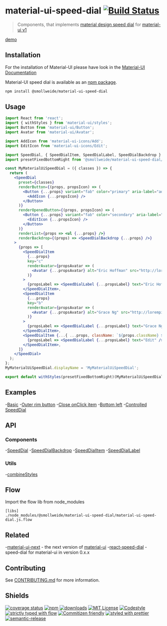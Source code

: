 
# material-ui-speed-dial [![Build Status](https://img.shields.io/travis/smollweide/material-ui-speed-dial/master.svg)](https://travis-ci.org/smollweide/material-ui-speed-dial)

> Components, that implements [material design speed dial](https://material.io/guidelines/components/buttons-floating-action-button.html#buttons-floating-action-button-transitions) for [material-ui v1](https://material-ui-next.com/)

[demo](https://smollweide.github.io/material-ui-speed-dial)

## Installation

For the installation of Material-UI please have look in the [Material-UI Documentation](https://material-ui-next.com/)

Material-UI speed dial is available as an [npm package](https://www.npmjs.com/package/@smollweide/material-ui-speed-dial).

```sh
npm install @smollweide/material-ui-speed-dial
```

## Usage

```jsx
import React from 'react';
import { withStyles } from 'material-ui/styles';
import Button from 'material-ui/Button';
import Avatar from 'material-ui/Avatar';

import AddIcon from 'material-ui-icons/Add';
import EditIcon from 'material-ui-icons/Edit';

import SpeedDial, { SpeedDialItem, SpeedDialLabel, SpeedDialBackdrop } from '@smollweide/material-ui-speed-dial';
import presetFixedBottomRight from '@smollweide/material-ui-speed-dial/dist/presets/presetFixedBottomRight';

const MyMaterialUiSpeedDial = ({ classes }) => {
  return (
    <SpeedDial
      preset={classes}
      renderButton={(props, propsIcon) => (
        <Button {...props} variant="fab" color="primary" aria-label="add">
          <AddIcon {...propsIcon} />
        </Button>
      )}
      renderOpenedButton={(props, propsIcon) => (
        <Button {...props} variant="fab" color="secondary" aria-label="edit">
          <EditIcon {...propsIcon} />
        </Button>
      )}
      renderList={props => <ul {...props} />}
      renderBackdrop={(props) => <SpeedDialBackdrop {...props} />}
    >
      {props => [
        <SpeedDialItem
          {...props}
          key="c"
          renderAvatar={propsAvatar => (
            <Avatar {...propsAvatar} alt="Eric Hoffman" src="http://lorempixel.com/80/80/people/3" />
          )}
        >
          {propsLabel => <SpeedDialLabel {...propsLabel} text="Eric Hoffman" />}
        </SpeedDialItem>,
        <SpeedDialItem
          {...props}
          key="b"
          renderAvatar={propsAvatar => (
            <Avatar {...propsAvatar} alt="Grace Ng" src="http://lorempixel.com/80/80/people/9" />
          )}
        >
          {propsLabel => <SpeedDialLabel {...propsLabel} text="Grace Ng" />}
        </SpeedDialItem>,
        <SpeedDialItem {...{ ...props, className: `${props.className} ${classes.firstItem}` }} key="a">
          {propsLabel => <SpeedDialLabel {...propsLabel} text="Edit" />}
        </SpeedDialItem>,
      ]}
    </SpeedDial>
  );
};
MyMaterialUiSpeedDial.displayName = 'MyMaterialUiSpeedDial';

export default withStyles(presetFixedBottomRight)(MyMaterialUiSpeedDial);
```

## Examples
-[Basic](https://smollweide.github.io/material-ui-speed-dial/#/example-basic)
-[Outer rim button](https://smollweide.github.io/material-ui-speed-dial/#/example-outer-rim-button)
-[Close onClick item](https://smollweide.github.io/material-ui-speed-dial/#/example-close-on-click-item)
-[Bottom left](https://smollweide.github.io/material-ui-speed-dial/#/example-bottom-left)
-[Controlled SpeedDial](https://smollweide.github.io/material-ui-speed-dial/#/example-controlled)

## API

### Components
-[SpeedDial](https://github.com/smollweide/material-ui-speed-dial/tree/master/src/components/SpeedDial/README.md)
-[SpeedDialBackdrop](https://github.com/smollweide/material-ui-speed-dial/tree/master/src/components/SpeedDialBackdrop/README.md)
-[SpeedDialItem](https://github.com/smollweide/material-ui-speed-dial/tree/master/src/components/SpeedDialItem/README.md)
-[SpeedDialLabel](https://github.com/smollweide/material-ui-speed-dial/tree/master/src/components/SpeedDialLabel/README.md)

### Utils
-[combineStyles](https://github.com/smollweide/material-ui-speed-dial/tree/master/src/utils/combineStyles/README.md)

## Flow
Import the flow lib from node_modules

```
[libs]
./node_modules/@smollweide/material-ui-speed-dial/material-ui-speed-dial.js.flow
```

## Related
-[material-ui-next](https://material-ui-next.com/) - the next version of [material-ui](http://www.material-ui.com/#/)
-[react-speed-dial](https://github.com/smollweide/react-speed-dial) - speed-dial for material-ui in version 0.x.x

## Contributing
See [CONTRIBUTING.md](CONTRIBUTING.md) for more information.

## Shields
[![coverage status](https://coveralls.io/repos/github/smollweide/material-ui-speed-dial/badge.svg?branch=master)](https://coveralls.io/github/smollweide/material-ui-speed-dial?branch=master)
[![npm](https://img.shields.io/npm/v/@smollweide/material-ui-speed-dial.svg)](http://npm.im/@smollweide/material-ui-speed-dial)
[![downloads](https://img.shields.io/npm/dm/@smollweide/material-ui-speed-dial.svg)](https://npm-stat.com/charts.html?package=@smollweide/material-ui-speed-dial)
[![MIT License](https://img.shields.io/npm/l/@smollweide/material-ui-speed-dial.svg)](http://opensource.org/licenses/MIT)
[![Codestyle](https://img.shields.io/badge/codestyle-namics-green.svg)](https://github.com/namics/eslint-config-namics)
[![strictly typed with flow](https://img.shields.io/badge/strictly_typed_with-flow-e8bd36.svg)](https://flow.org/)
[![Commitizen friendly](https://img.shields.io/badge/commitizen-friendly-brightgreen.svg)](http://commitizen.github.io/cz-cli/)
[![styled with prettier](https://img.shields.io/badge/styled_with-prettier-ff69b4.svg)](https://prettier.io/)
[![semantic-release](https://img.shields.io/badge/%20%20%F0%9F%93%A6%F0%9F%9A%80-semantic--release-e10079.svg)](https://github.com/semantic-release/semantic-release)
